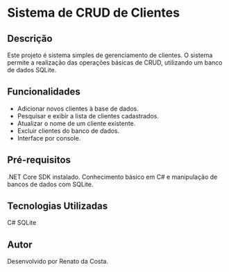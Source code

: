 # Sistema de CRUD de Clientes

## Descrição

Este projeto é sistema simples de gerenciamento de clientes. O sistema permite a realização das operações básicas de CRUD, utilizando um banco de dados SQLite.

## Funcionalidades

- Adicionar novos clientes à base de dados.
- Pesquisar e exibir a lista de clientes cadastrados.
- Atualizar o nome de um cliente existente.
- Excluir clientes do banco de dados.
- Interface por console.

## Pré-requisitos

.NET Core SDK instalado.
Conhecimento básico em C# e manipulação de bancos de dados com SQLite.

## Tecnologias Utilizadas

C#
SQLite

## Autor

Desenvolvido por Renato da Costa.